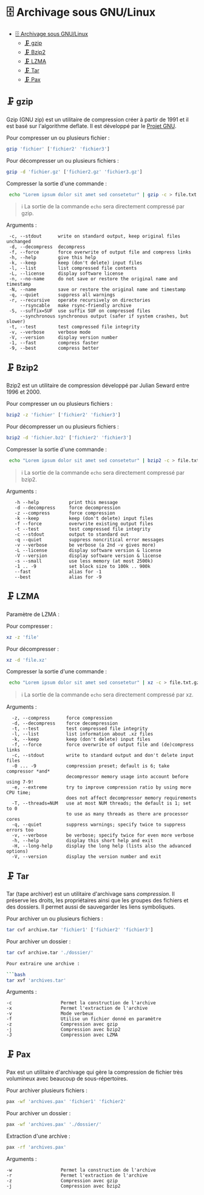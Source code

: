 # 🗄️ Archivage sous GNU/Linux

- [🗄️ Archivage sous GNU/Linux](#️-archivage-sous-gnulinux)
  - [🗜️ gzip](#️-gzip)
  - [🗜️ Bzip2](#️-bzip2)
  - [🗜️ LZMA](#️-lzma)
  - [🗜️ Tar](#️-tar)
  - [🗜️ Pax](#️-pax)

## 🗜️ gzip

Gzip (GNU zip) est un utilitaire de compression créer à partir de 1991 et il est basé sur l'algorithme deflate. Il est développé par le [Projet GNU](https://fr.wikipedia.org/wiki/Projet_GNU).

Pour compresser un ou plusieurs fichier :

```bash
gzip 'fichier' ['fichier2' 'fichier3']
```

Pour décompresser un ou plusieurs fichiers :

```bash
gzip -d 'fichier.gz' ['fichier2.gz' 'fichier3.gz']
```

Compresser la sortie d'une commande :

```bash
 echo "Lorem ipsum dolor sit amet sed consetetur" | gzip -c > file.txt.gz
 ```

 > ℹ️ La sortie de la commande `echo` sera directement compressé par gzip.

 Arguments :

 ```text
  -c, --stdout      write on standard output, keep original files unchanged
  -d, --decompress  decompress
  -f, --force       force overwrite of output file and compress links
  -h, --help        give this help
  -k, --keep        keep (don't delete) input files
  -l, --list        list compressed file contents
  -L, --license     display software license
  -n, --no-name     do not save or restore the original name and timestamp
  -N, --name        save or restore the original name and timestamp
  -q, --quiet       suppress all warnings
  -r, --recursive   operate recursively on directories
      --rsyncable   make rsync-friendly archive
  -S, --suffix=SUF  use suffix SUF on compressed files
      --synchronous synchronous output (safer if system crashes, but slower)
  -t, --test        test compressed file integrity
  -v, --verbose     verbose mode
  -V, --version     display version number
  -1, --fast        compress faster
  -9, --best        compress better
```

## 🗜️ Bzip2

Bzip2 est un utilitaire de compression développé par Julian Seward entre 1996 et 2000.

Pour compresser un ou plusieurs fichiers :

```bash
bzip2 -z 'fichier' ['fichier2' 'fichier3']
```

Pour décompresser un ou plusieurs fichiers :

```bash
bzip2 -d 'fichier.bz2' ['fichier2' 'fichier3']
```

Compresser la sortie d'une commande :

```bash
 echo "Lorem ipsum dolor sit amet sed consetetur" | bzip2 -c > file.txt.gz
 ```

 > ℹ️ La sortie de la commande `echo` sera directement compressé par bzip2.

Arguments :

```text
   -h --help           print this message
   -d --decompress     force decompression
   -z --compress       force compression
   -k --keep           keep (don't delete) input files
   -f --force          overwrite existing output files
   -t --test           test compressed file integrity
   -c --stdout         output to standard out
   -q --quiet          suppress noncritical error messages
   -v --verbose        be verbose (a 2nd -v gives more)
   -L --license        display software version & license
   -V --version        display software version & license
   -s --small          use less memory (at most 2500k)
   -1 .. -9            set block size to 100k .. 900k
   --fast              alias for -1
   --best              alias for -9
```

## 🗜️ LZMA

Paramètre de LZMA :

Pour compresser :

```bash
xz -z 'file'
```

Pour décompresser :

```bash
xz -d 'file.xz'
```

Compresser la sortie d'une commande :

```bash
 echo "Lorem ipsum dolor sit amet sed consetetur" | xz -c > file.txt.gz
 ```

 > ℹ️ La sortie de la commande `echo` sera directement compressé par xz.

Arguments :

```text
  -z, --compress      force compression
  -d, --decompress    force decompression
  -t, --test          test compressed file integrity
  -l, --list          list information about .xz files
  -k, --keep          keep (don't delete) input files
  -f, --force         force overwrite of output file and (de)compress links
  -c, --stdout        write to standard output and don't delete input files
  -0 ... -9           compression preset; default is 6; take compressor *and*
                      decompressor memory usage into account before using 7-9!
  -e, --extreme       try to improve compression ratio by using more CPU time;
                      does not affect decompressor memory requirements
  -T, --threads=NUM   use at most NUM threads; the default is 1; set to 0
                      to use as many threads as there are processor cores
  -q, --quiet         suppress warnings; specify twice to suppress errors too
  -v, --verbose       be verbose; specify twice for even more verbose
  -h, --help          display this short help and exit
  -H, --long-help     display the long help (lists also the advanced options)
  -V, --version       display the version number and exit
  ```

## 🗜️ Tar

Tar (tape archiver) est un utilitaire d'archivage sans _compression_. Il préserve les droits, les propriétaires ainsi que les groupes des fichiers et des dossiers. Il permet aussi de sauvegarder les liens symboliques.

Pour archiver un ou plusieurs fichiers :

```bash
tar cvf archive.tar 'fichier1' ['fichier2' 'fichier3']
```

Pour archiver un dossier :

```bash
tar cvf archive.tar './dossier/'

Pour extraire une archive :

```bash
tar xvf 'archives.tar'
```

Arguments :

```text
-c                  Permet la construction de l'archive
-x                  Permet l'extraction de l'archive
-v                  Mode verbeux
-f                  Utilise un fichier donné en paramètre
-z                  Compression avec gzip
-j                  Compression avec bzip2
-J                  Compression avec LZMA
```

## 🗜️ Pax

Pax est un utilitaire d'archivage qui gère la compression de fichier très volumineux avec beaucoup de sous-répertoires.

Pour archiver plusieurs fichiers :

```bash
pax -wf 'archives.pax' 'fichier1' 'fichier2'
```

Pour archiver un dossier :

```bash
pax -wf 'archives.pax' './dossier/'
```

Extraction d'une archive :

```bash
pax -rf 'archives.pax'
```

Arguments :

```text
-w                  Permet la construction de l'archive
-r                  Permet l'extraction de l'archive
-z                  Compression avec gzip
-j                  Compression avec bzip2
```
